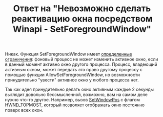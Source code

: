 ﻿---
title: "Ответ на \"Невозможно сделать реактивацию окна посредством Winapi - SetForegroundWindow\""
se.owner.user_id: 240512
se.owner.display_name: "MSDN.WhiteKnight"
se.owner.link: "https://ru.stackoverflow.com/users/240512/msdn-whiteknight"
se.answer_id: 999801
se.question_id: 999794
se.post_type: answer
se.is_accepted: False
---
<p>Никак. Функция SetForegroundWindow имеет <a href="https://docs.microsoft.com/ru-ru/windows/win32/api/winuser/nf-winuser-setforegroundwindow#remarks" rel="nofollow noreferrer">определенные ограничения</a>: фоновый процесс не может изменить активное окно, если в данный момент активно окно другого процесса. Процесс, владеющий активным окном, может передать это право другому процессу с помощью функции AllowSetForegroundWindow, но возможности принудительно "увести" активное окно у любого процесса нет. </p>

<p>Так как идея принудительно делать окно активным каждые 2 секунды выглядит довольно бессмысленной, возможно, вам на самом деле нужно что-то другое. Например, вызов <a href="https://docs.microsoft.com/ru-ru/windows/win32/api/winuser/nf-winuser-setwindowpos" rel="nofollow noreferrer">SetWindowPos</a> с флагом HWND_TOPMOST, который позволяет отображать окно постоянно поверх всех окон. </p>
